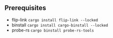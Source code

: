 ## Prerequisites

 * flip-link `cargo install flip-link --locked`
 * binstall `cargo install cargo-binstall --locked`
 * probe-rs `cargo binstall probe-rs-tools`